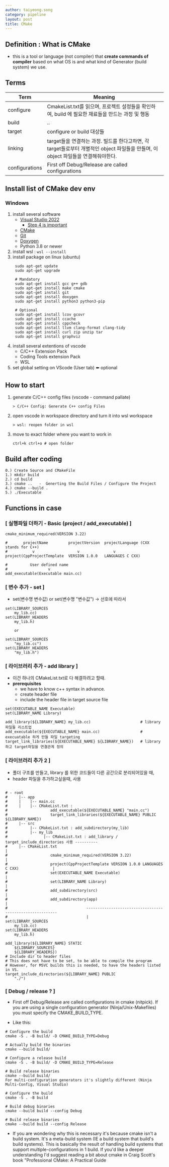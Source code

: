 ```yaml
---
author: taiyeong.song
category: pipeline
layout: post
title: CMake
---
```


## Definition : What is CMake
- this is a tool or language (not compiler) that **create commands of compiler** based on what OS is and what kind of Generator (build system) we use.

## Terms

| Term | Meaning |
| ---- | ------- |
| configure | CmakeList.txt를 읽으며, 프로젝트 설정들을 확인하여, build 에 필요한 재료들을 만드는 과정 및 행동 |
| build | .. |
| target | configure or build 대상들 |
| linking | target들을 연결하는 과정. 빌드를 한다고하면, 각 target들로부터 개별적인 object 파일들을 만들며, 이 object 파일들을 연결해줘야한다. |
| configurations | First off Debug/Release are called configurations |

## Install list of CMake dev env
### Windows
1. install several software
   - [Visual Studio 2022](https://visualstudio.microsoft.com/de/vs/)
     - [Step 4 is important](https://learn.microsoft.com/en-us/cpp/build/vscpp-step-0-installation?view=msvc-170#step-4---choose-workloads)
   - [CMake](https://cmake.org/download/)
   - [Git](https://git-scm.com/downloads)
   - [Doxygen](https://www.doxygen.nl/download.html)
   - Python 3.8 or newer
2. install wsl : ```wsl --install``` 
3. install package on linux (ubuntu) 
   ```
    sudo apt-get update
    sudo apt-get upgrade
    
    # Mandatory
    sudo apt-get install gcc g++ gdb
    sudo apt-get install make cmake
    sudo apt-get install git
    sudo apt-get install doxygen
    sudo apt-get install python3 python3-pip
    
    # Optional
    sudo apt-get install lcov gcovr
    sudo apt-get install ccache
    sudo apt-get install cppcheck
    sudo apt-get install llvm clang-format clang-tidy
    sudo apt-get install curl zip unzip tar
    sudo apt-get install graphviz
   ```
4. install several extentions of vscode
   - C/C++ Extension Pack
   - Coding Tools extension Pack
   - WSL
5. set global setting on VScode (User tab) :arrow_left: optional

## How to start
1. generate C/C++ config files (vscode - command pallate)
    ```
    > C/C++ Config: Generate C++ config Files
    ```
2. open vscode in workspace directory and turn it into wsl workspace
    ```
    > wsl: reopen folder in wsl
    ```
3. move to exact folder where you want to work in
    ```
    ctrl+k ctrl+o # open folder
    ```


## Build after coding
```
0.) Create Source and CMakeFile
1.) mkdir build
2.) cd build
3.) cmake ..   -  Generting the Build Files / Configure the Project
4.) cmake --build .
5.) ./Executable
```

## Functions in case
### [ 실행파일 더하기 - Basic (project / add_executable) ]
```
cmake_minimum_required(VERSION 3.22)

#       projectName         projectVersion  projectLanguage (CXX stands for C++)
#           v                   v               v
project(CppProjectTemplate  VERSION 1.0.0   LANGUAGES C CXX)

#          User defined name
#                  v
add_executable(Executable main.cc)

```
### [ 변수 추가 - set ]

- set(변수명 변수값) or set(변수명 "변수값") -> 선호에 따라서

```
set(LIBRARY_SOURCES
    my_lib.cc)
set(LIBRARY_HEADERS
    my_lib.h)

    or

set(LIBRARY_SOURCES
    "my_lib.cc")
set(LIBRARY_HEADERS
    "my_lib.h")
```


### [ 라이브러리 추가 - add library ]
- 이건 하나의 CMakeList.txt로 다 해결하려고 할때.
- **prerequisites**
    - we have to know c++ syntax in advance.
    - create header file
    - include the header file in target source file
  
```
set(EXECUTABLE_NAME Executable)
set(LIBRARY_NAME Library)

add_library(${LIBRARY_NAME} my_lib.cc)                      # library 파일들 리스트업
add_executable(${EXECUTABLE_NAME} main.cc)                  # execuatable 하게 만들 파일 targeting
target_link_libraries(${EXECUTABLE_NAME} ${LIBRARY_NAME})   # library하고 target파일을 연결관계 정의 

```

### [ 라이브러리 추가 2 ]

- 폴더 구조를 만들고, library 를 위한 코드들이 다른 공간으로 분리되어있을 때,
- header 파일을 추가하고싶을때, 사용

```

# - root
#     |-- app
#     |    |-- main.cc
#     |    |-- CMakeList.txt : 
#                   add_executable(${EXECUTABLE_NAME} "main.cc")
#                   target_link_libraries(${EXECUTABLE_NAME} PUBLIC ${LIBRARY_NAME})
#     |-- src
#          |-- CMakeList.txt : add_subdirectory(my_lib)
#          |-- my_lib
#                |-- CMakeList.txt : add_library / target_include_directories 사용 ----------
#     |-- CMakeList.txt                                                                     |
#                   cmake_minimum_required(VERSION 3.22)                                    |
#                   project(CppProjectTemplate VERSION 1.0.0 LANGUAGES C CXX)               |
#                   set(EXECUTABLE_NAME Executable)                                         |
#                   set(LIBRARY_NAME Library)                                               |
#                   add_subdirectory(src)                                                   |
#                   add_subdirectory(app)                                                   |
#                                   ---------------------------------------------------------
#                                   |
set(LIBRARY_SOURCES
    my_lib.cc)
set(LIBRARY_HEADERS
    my_lib.h)

add_library(${LIBRARY_NAME} STATIC
    ${LIBRARY_SOURCES}
    ${LIBRARY_HEADERS})
# Include dir to header files
# This does not have to be set, to be able to compile the program
# However, for MSVC builds this is needed, to have the headers listed in VS.
target_include_directories(${LIBRARY_NAME} PUBLIC 
    "./")

```

### [ Debug / release ? ]

- First off Debug/Release are called configurations in cmake (nitpick). If you are using a single configuration generator (Ninja/Unix-Makefiles) you must specify the CMAKE_BUILD_TYPE.

- Like this:

```
# Configure the build
cmake -S . -B build/ -D CMAKE_BUILD_TYPE=Debug

# Actually build the binaries
cmake --build build/

# Configure a release build
cmake -S . -B build/ -D CMAKE_BUILD_TYPE=Release

# Build release binaries
cmake --build build/
For multi-configuration generators it's slightly different (Ninja Multi-Config, Visual Studio)

# Configure the build
cmake -S . -B build

# Build debug binaries
cmake --build build --config Debug

# Build release binaries
cmake --build build --config Release
```

- If you are wondering why this is necessary it's because cmake isn't a build system. It's a meta-build system (IE a build system that build's build systems). This is basically the result of handling build systems that support multiple-configurations in 1 build. If you'd like a deeper understanding I'd suggest reading a bit about cmake in Craig Scott's book "Professional CMake: A Practical Guide
